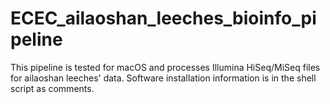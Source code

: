 # ECEC_ailaoshan_leeches_bioinfo_pipeline

This pipeline is tested for macOS and processes Illumina HiSeq/MiSeq files for ailaoshan leeches' data. Software installation information is in the shell script as comments.
